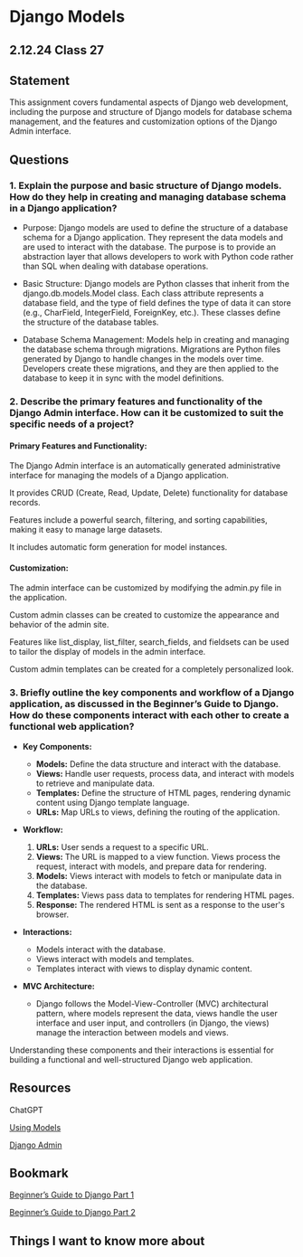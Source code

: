 # Django Models

## 2.12.24 Class 27

## Statement

This assignment covers fundamental aspects of Django web development, including the purpose and structure of Django models for database schema management, and the features and customization options of the Django Admin interface.

## Questions

### 1. Explain the purpose and basic structure of Django models. How do they help in creating and managing database schema in a Django application?

- Purpose: Django models are used to define the structure of a database schema for a Django application. They represent the data models and are used to interact with the database. The purpose is to provide an abstraction layer that allows developers to work with Python code rather than SQL when dealing with database operations.

- Basic Structure: Django models are Python classes that inherit from the django.db.models.Model class. Each class attribute represents a database field, and the type of field defines the type of data it can store (e.g., CharField, IntegerField, ForeignKey, etc.). These classes define the structure of the database tables.

- Database Schema Management: Models help in creating and managing the database schema through migrations. Migrations are Python files generated by Django to handle changes in the models over time. Developers create these migrations, and they are then applied to the database to keep it in sync with the model definitions.

### 2. Describe the primary features and functionality of the Django Admin interface. How can it be customized to suit the specific needs of a project?

#### Primary Features and Functionality:

The Django Admin interface is an automatically generated administrative interface for managing the models of a Django application.

It provides CRUD (Create, Read, Update, Delete) functionality for database records.

Features include a powerful search, filtering, and sorting capabilities, making it easy to manage large datasets.

It includes automatic form generation for model instances.

#### Customization:

The admin interface can be customized by modifying the admin.py file in the application.

Custom admin classes can be created to customize the appearance and behavior of the admin site.

Features like list_display, list_filter, search_fields, and fieldsets can be used to tailor the display of models in the admin interface.

Custom admin templates can be created for a completely personalized look.

### 3. Briefly outline the key components and workflow of a Django application, as discussed in the Beginner’s Guide to Django. How do these components interact with each other to create a functional web application?

- **Key Components:**
  - **Models:** Define the data structure and interact with the database.
  - **Views:** Handle user requests, process data, and interact with models to retrieve and manipulate data.
  - **Templates:** Define the structure of HTML pages, rendering dynamic content using Django template language.
  - **URLs:** Map URLs to views, defining the routing of the application.

- **Workflow:**
  1. **URLs:** User sends a request to a specific URL.
  2. **Views:** The URL is mapped to a view function. Views process the request, interact with models, and prepare data for rendering.
  3. **Models:** Views interact with models to fetch or manipulate data in the database.
  4. **Templates:** Views pass data to templates for rendering HTML pages.
  5. **Response:** The rendered HTML is sent as a response to the user's browser.

- **Interactions:**
  - Models interact with the database.
  - Views interact with models and templates.
  - Templates interact with views to display dynamic content.

- **MVC Architecture:**
  - Django follows the Model-View-Controller (MVC) architectural pattern, where models represent the data, views handle the user interface and user input, and controllers (in Django, the views) manage the interaction between models and views.

Understanding these components and their interactions is essential for building a functional and well-structured Django web application.

## Resources

ChatGPT

[Using Models](https://developer.mozilla.org/en-US/docs/Learn/Server-side/Django/Models)

[Django Admin](https://developer.mozilla.org/en-US/docs/Learn/Server-side/Django/Admin_site)

## Bookmark

[Beginner’s Guide to Django Part 1](https://simpleisbetterthancomplex.com/series/2017/09/11/a-complete-beginners-guide-to-django-part-1.html)

[Beginner’s Guide to Django Part 2](https://simpleisbetterthancomplex.com/series/2017/09/11/a-complete-beginners-guide-to-django-part-2.html)

## Things I want to know more about


